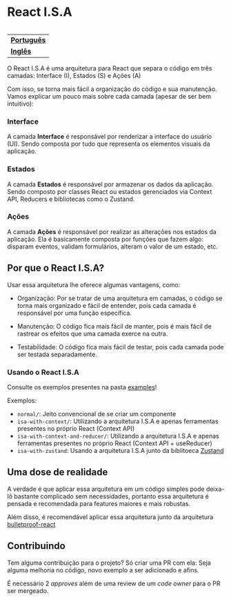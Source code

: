 <h1 align="left">React I.S.A</h1>

<!--
  Se você quiser replicar a funcionalidade de trocar de idioma, basta criar um novo README na raíz do repositório e linkar no README principal.
 -->
<table align="right">
  <tr>
    <td>
      <strong>
        <a href="README.md">Português</a>
      </strong>
    </td>
  </tr>
  <tr>
    <td>
      <strong>
        <a href="README-EN.md">Inglês</a>
      </strong>
    </td>
  </tr>
</table>

O React I.S.A é uma arquitetura para React que separa o código em três camadas: Interface (I), Estados (S) e Ações (A)

Com isso, se torna mais fácil a organização do código e sua manutenção. Vamos explicar um pouco mais sobre cada camada (apesar de ser bem intuitivo):

### Interface

A camada **Interface** é responsável por renderizar a interface do usuário (UI). Sendo composta por tudo que representa os elementos visuais da aplicação.

### Estados

A camada **Estados** é responsável por armazenar os dados da aplicação. Sendo composto por classes React ou estados gerenciados via Context API, Reducers e bibliotecas como o Zustand.

### Ações

A camada **Ações** é responsável por realizar as alterações nos estados da aplicação. Ela é basicamente composta por funções que fazem algo: disparam eventos, validam formulários, alteram o valor de um estado, etc.

## Por que o React I.S.A?

Usar essa arquitetura lhe oferece algumas vantagens, como:

- Organização: Por se tratar de uma arquitetura em camadas, o código se torna mais organizado e fácil de entender, pois cada camada é responsável por uma função específica.

- Manutenção: O código fica mais fácil de manter, pois é mais fácil de rastrear os efeitos que uma camada exerce na outra.

- Testabilidade: O código fica mais fácil de testar, pois cada camada pode ser testada separadamente.

### Usando o React I.S.A

Consulte os exemplos presentes na pasta [examples](/src/examples/)!

Exemplos:

- `normal/`: Jeito convencional de se criar um componente
- `isa-with-context/`: Utilizando a arquitetura I.S.A e apenas ferramentas presentes no próprio React (Context API)
- `isa-with-context-and-reducer/`: Utilizando a arquitetura I.S.A e apenas ferramentas presentes no próprio React (Context API + useReducer)
- `isa-with-zustand`: Usando a arquitetura I.S.A junto da biblitoeca [Zustand](https://zustand-demo.pmnd.rs/)

## Uma dose de realidade

A verdade é que aplicar essa arquitetura em um código simples pode deixa-lô bastante complicado sem necessidades, portanto essa arquitetura é pensada e recomendada para features maiores e mais robustas.

Além disso, é recomendável aplicar essa arquitetura junto da arquitetura [bulletproof-react](https://github.com/alan2207/bulletproof-react)

## Contribuindo

Tem alguma contribuição para o projeto? Só criar uma PR com ela: Seja alguma melhoria no código, novo exemplo a ser adicionado e afins.

É necessário 2 *approves* além de uma review de um *code owner* para o PR ser mergeado.